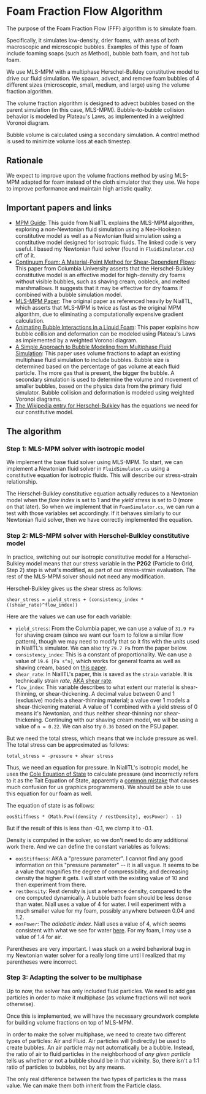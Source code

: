 # Foam Fraction Flow Algorithm

The purpose of the Foam Fraction Flow (FFF) algorithm is to simulate foam. 

Specifically, it simulates low-density, drier foams, with areas of both macroscopic and microscopic bubbles. Examples of this type of foam include foaming soaps (such as Method), bubble bath foam, and hot tub foam. 

We use MLS-MPM with a multiphase Herschel-Bulkley constitutive model to drive our fluid simulation. We spawn, advect, and remove foam bubbles of 4 different sizes (microscopic, small, medium, and large) using the volume fraction algorithm. 

The volume fraction algorithm is designed to advect bubbles based on the parent simulation (in this case, MLS-MPM). Bubble-to-bubble collision behavior is modeled by Plateau's Laws, as implemented in a weighted Voronoi diagram. 

Bubble volume is calculated using a secondary simulation. A control method is used to minimize volume loss at each timestep. 

## Rationale

We expect to improve upon the volume fractions method by using MLS-MPM adapted for foam instead of the cloth simulator that they use. We hope to improve performance and maintain high artistic quality. 


## Important papers and links
- [MPM Guide](https://nialltl.neocities.org/articles/mpm_guide): This guide from NiallTL explains the MLS-MPM algorithm, exploring a non-Newtonian fluid simulation using a Neo-Hookean constitutive model as well as a Newtonian fluid simulation using a constitutive model designed for isotropic fluids. The linked code is very useful. I based my Newtonian fluid solver (found in `FluidSimulator.cs`) off of it. 
- [Continuum Foam: A Material-Point Method for Shear-Dependent Flows](http://www.cs.columbia.edu/cg/foam/foam_files/continuumfoam.pdf): This paper from Columbia University asserts that the Herschel-Bulkley constitutive model is an effective model for high-density dry foams without visible bubbles, such as shaving cream, oobleck, and melted marshmallows. It suggests that it may be effective for dry foams if combined with a bubble simulation model. 
- [MLS-MPM Paper](https://yuanming.taichi.graphics/publication/2018-mlsmpm/mls-mpm-cpic.pdf): The original paper as referenced heavily by NiallTL, which asserts that MLS-MPM is twice as fast as the original MPM algorithm, due to eliminating a computationally expensive gradient calculation. 
- [Animating Bubble Interactions in a Liquid Foam](https://web.cse.ohio-state.edu/~dey.8/paper/foam/bubble.pdf): This paper explains how bubble collision and deformation can be modeled using Plateau's Laws as implemented by a weighted Voronoi diagram. 
- [A Simple Approach to Bubble Modeling from Multiphase Fluid Simulation](https://cg.cs.tsinghua.edu.cn/papers/CVMJ-2015-bubble.pdf): This paper uses volume fractions to adapt an existing multiphase fluid simulation to include bubbles. Bubble size is determined based on the percentage of gas volume at each fluid particle. The more gas that is present, the bigger the bubble. A secondary simulation is used to determine the volume and movement of smaller bubbles, based on the physics data from the primary fluid simulator. Bubble collision and deformation is modeled using weighted Voronoi diagrams. 
- [The Wikipedia entry for Herschel-Bulkley](https://en.wikipedia.org/wiki/Herschel%E2%80%93Bulkley_fluid) has the equations we need for our constitutive model. 

## The algorithm
### Step 1: MLS-MPM solver with isotropic model
We implement the base fluid solver using MLS-MPM. To start, we can implement a Newtonian fluid solver in `FluidSimulator.cs` using a constitutive equation for isotropic fluids. This will describe our stress-strain relationship. 

The Herschel-Bulkley constitutive equation actually reduces to a Newtonian model when the *flow index* is set to 1 and the *yield stress* is set to 0 (more on that later). So when we implement that in `FoamSimulator.cs`, we can run a test with those variables set accordingly. If it behaves similarly to our Newtonian fluid solver, then we have correctly implemented the equation. 

### Step 2: MLS-MPM solver with Herschel-Bulkley constitutive model

In practice, switching out our isotropic constitutive model for a Herschel-Bulkley model means that our *stress* variable in the **P2G2** (Particle to Grid, Step 2) step is what's modified, as part of our stress-strain evaluation. The rest of the MLS-MPM solver should not need any modification. 

Herschel-Bulkley gives us the shear stress as follows:

`shear_stress = yield_stress + (consistency_index * ((shear_rate)^flow_index))`

Here are the values we can use for each variable:

- `yield_stress`: From the Columbia paper, we can use a value of `31.9 Pa` for shaving cream (since we want our foam to follow a similar flow pattern), though we may need to modify that so it fits with the units used in NiallTL's simulator. We can also try `79.7 Pa` from the paper below.
- `consistency_index`: This is a constant of proportionality. We can use a value of `19.6 [Pa s^n]`, which works for general foams as well as shaving cream, based on [this paper](https://citeseerx.ist.psu.edu/document?repid=rep1&type=pdf&doi=a9e7f3a9e7f5c1382c99feddbcf1656141bbb360). 
- `shear_rate`: In NiallTL's paper, this is saved as the `strain` variable. It is technically strain *rate*, [AKA shear rate](https://cdn.technologynetworks.com/TN/Resources/PDF/WP160620BasicIntroRheology.pdf). 
- `flow_index`: This variable describes to what extent our material is shear-thinning, or shear-thickening. A decimal value between 0 and 1 (exclusive) models a shear-thinning material; a value over 1 models a shear-thickening material. A value of 1 combined with a yield stress of 0 means it's Newtonian, and thus neither shear-thinning nor shear-thickening. Continuing with our shaving cream model, we will be using a value of `n = 0.22`. We can also try `0.36` based on the PSU paper. 

But we need the total stress, which means that we include pressure as well. The total stress can be approximated as follows: 

`total_stress = -pressure + shear stress`

Thus, we need an equation for pressure. In NiallTL's isotropic model, he uses the [Cole Equation of State](https://en.wikipedia.org/wiki/Cole_equation_of_state) to calculate pressure (and incorrectly refers to it as the Tait Equation of State, apparently a [common mistake](http://www.sklogwiki.org/SklogWiki/index.php/Cole_equation_of_state) that causes much confusion for us graphics programmers). We should be able to use this equation for our foam as well. 

The equation of state is as follows: 

`eosStiffness * (Math.Pow((density / restDensity), eosPower) - 1)`

But if the result of this is less than -0.1, we clamp it to -0.1. 

Density is computed in the solver, so we don't need to do any additional work there. And we can define the constant variables as follows: 

- `eosStiffness`: AKA a "pressure parameter". I cannot find any good information on this "pressure parameter" -- it is all vague. It seems to be a value that magnifies the degree of compressibility, and decreasing density the higher it gets. I will start with the existing value of 10 and then experiment from there. 
- `restDensity`: Rest density is just a reference density, compared to the one computed dynamically. A bubble bath foam should be less dense than water. Niall uses a value of 4 for water. I will experiment with a much smaller value for my foam, possibly anywhere between 0.04 and 1.2. 
- `eosPower`: The *adiabatic index*. Niall uses a value of 4, which seems consistent with what we see for water [here](http://www.mem50212.com/MDME/iTester/get-info/thermodynamics.html). For my foam, I may use a value of 1.4 for air. 

Parentheses are very important. I was stuck on a weird behavioral bug in my Newtonian water solver for a really long time until I realized that my parentheses were incorrect. 

### Step 3: Adapting the solver to be multiphase

Up to now, the solver has only included fluid particles. We need to add gas particles in order to make it multiphase (as volume fractions will not work otherwise). 

Once this is implemented, we will have the necessary groundwork complete for building volume fractions on top of MLS-MPM. 

In order to make the solver multiphase, we need to create two different types of particles: Air and Fluid. Air particles will (indirectly) be used to create bubbles. An air particle may not automatically be a bubble. Instead, the ratio of air to fluid particles in the neighborhood of *any given particle* tells us whether or not a bubble should be in that vicinity. So, there isn't a 1:1 ratio of particles to bubbles, not by any means. 

The only real difference between the two types of particles is the mass value. We can make them both inherit from the Particle class. 
